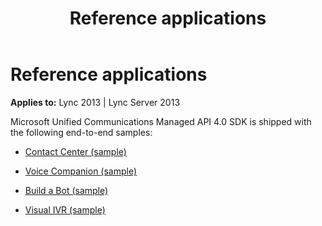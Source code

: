 ﻿---
title: Reference applications
TOCTitle: Reference applications
ms:assetid: 922da85a-5750-4679-b6ef-13d05a8e5ce2
ms:mtpsurl: https://msdn.microsoft.com/en-us/library/Dn454834(v=office.15)
ms:contentKeyID: 57103767
ms.date: 07/25/2014
mtps_version: v=office.15
---

# Reference applications


**Applies to:** Lync 2013 | Lync Server 2013

Microsoft Unified Communications Managed API 4.0 SDK is shipped with the following end-to-end samples:

  - [Contact Center (sample)](contact-center-sample.md)

  - [Voice Companion (sample)](voice-companion-sample.md)

  - [Build a Bot (sample)](build-a-bot-sample.md)

  - [Visual IVR (sample)](visual-ivr-sample.md)

